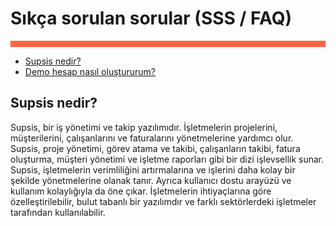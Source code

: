 # Sıkça sorulan sorular (SSS / FAQ)

<div style="border-bottom: 10px solid #fe6244; padding: 0px;">
</div>

- [Supsis nedir?](./SUPSISWHY.md)
- [Demo hesap nasıl oluştururum?](http://www.example.com)

## Supsis nedir?

Supsis, bir iş yönetimi ve takip yazılımıdır. İşletmelerin projelerini, müşterilerini, çalışanlarını ve faturalarını
yönetmelerine yardımcı olur. Supsis, proje yönetimi, görev atama ve takibi, çalışanların takibi, fatura oluşturma,
müşteri yönetimi ve işletme raporları gibi bir dizi işlevsellik sunar. Supsis, işletmelerin verimliliğini artırmalarına
ve işlerini daha kolay bir şekilde yönetmelerine olanak tanır. Ayrıca kullanıcı dostu arayüzü ve kullanım kolaylığıyla
da öne çıkar. İşletmelerin ihtiyaçlarına göre özelleştirilebilir, bulut tabanlı bir yazılımdır ve farklı sektörlerdeki
işletmeler tarafından kullanılabilir.

